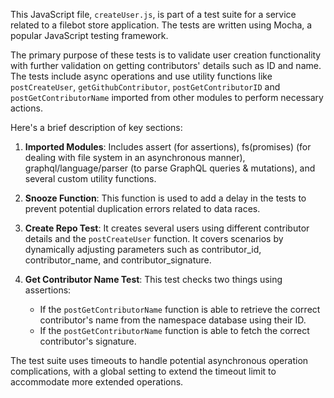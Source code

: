 This JavaScript file, `createUser.js`, is part of a test suite for a service related to a filebot store application. The tests are written using Mocha, a popular JavaScript testing framework.

The primary purpose of these tests is to validate user creation functionality with further validation on getting contributors' details such as ID and name. The tests include async operations and use utility functions like `postCreateUser`, `getGithubContributor`, `postGetContributorID` and `postGetContributorName` imported from other modules to perform necessary actions. 

Here's a brief description of key sections:

1. **Imported Modules**: Includes assert (for assertions), fs(promises) (for dealing with file system in an asynchronous manner), graphql/language/parser (to parse GraphQL queries & mutations), and several custom utility functions.

2. **Snooze Function**: This function is used to add a delay in the tests to prevent potential duplication errors related to data races.

3. **Create Repo Test**: It creates several users using different contributor details and the `postCreateUser` function. It covers scenarios by dynamically adjusting parameters such as contributor_id, contributor_name, and contributor_signature. 

4. **Get Contributor Name Test**: This test checks two things using assertions: 
    - If the `postGetContributorName` function is able to retrieve the correct contributor's name from the namespace database using their ID.
    - If the `postGetContributorName` function is able to fetch the correct contributor's signature.

The test suite uses timeouts to handle potential asynchronous operation complications, with a global setting to extend the timeout limit to accommodate more extended operations.